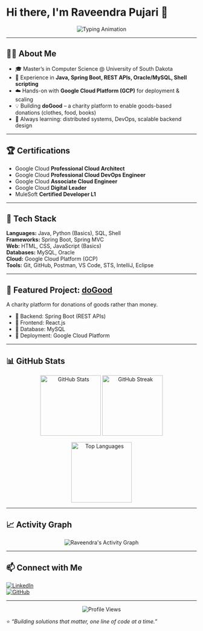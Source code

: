 # Hi there, I'm Raveendra Pujari 👋  

<p align="center">
  <img src="https://readme-typing-svg.herokuapp.com?size=24&color=58A6FF&center=true&vCenter=true&width=700&lines=Java+Developer;Spring+Boot+%7C+REST+APIs;Google+Cloud+Certified;Open+Source+Contributor;Always+Learning+%26+Building" alt="Typing Animation" />
</p>

---

## 👨‍💻 About Me  
- 🎓 Master’s in Computer Science @ University of South Dakota  
- 💼 Experience in **Java, Spring Boot, REST APIs, Oracle/MySQL, Shell scripting**  
- ☁️ Hands-on with **Google Cloud Platform (GCP)** for deployment & scaling  
- 💡 Building **doGood** – a charity platform to enable goods-based donations (clothes, food, books)  
- 🌱 Always learning: distributed systems, DevOps, scalable backend design  

---

## 🏆 Certifications  
- Google Cloud **Professional Cloud Architect**  
- Google Cloud **Professional Cloud DevOps Engineer**  
- Google Cloud **Associate Cloud Engineer**  
- Google Cloud **Digital Leader**  
- MuleSoft **Certified Developer L1**  

---

## 🔧 Tech Stack  
**Languages:** Java, Python (Basics), SQL, Shell  
**Frameworks:** Spring Boot, Spring MVC  
**Web:** HTML, CSS, JavaScript (Basics)  
**Databases:** MySQL, Oracle  
**Cloud:** Google Cloud Platform (GCP)  
**Tools:** Git, GitHub, Postman, VS Code, STS, IntelliJ, Eclipse  

---

## 📌 Featured Project: [doGood](https://wedogood.help)  
A charity platform for donations of goods rather than money.  
- 🔹 Backend: Spring Boot (REST APIs)  
- 🔹 Frontend: React.js  
- 🔹 Database: MySQL  
- 🔹 Deployment: Google Cloud Platform  

---

## 📊 GitHub Stats

<p align="center">
  <img src="https://github-readme-stats.vercel.app/api?username=raveendra11&show_icons=true&theme=tokyonight" alt="GitHub Stats" height="160"/>
  <img src="https://github-readme-streak-stats.herokuapp.com/?user=raveendra11&theme=tokyonight" alt="GitHub Streak" height="160"/>
</p>

<p align="center">
  <img src="https://github-readme-stats.vercel.app/api/top-langs/?username=raveendra11&layout=compact&theme=tokyonight" alt="Top Languages" height="160"/>
</p>

---

## 📈 Activity Graph

<p align="center">
  <img src="https://github-readme-activity-graph.vercel.app/graph?username=raveendra11&theme=tokyo-night&hide_border=true" alt="Raveendra's Activity Graph"/>
</p>

---

## 📫 Connect with Me  
[![LinkedIn](https://img.shields.io/badge/LinkedIn-blue?logo=linkedin&logoColor=white)](https://www.linkedin.com/in/raveendra-eleven/)  
[![GitHub](https://img.shields.io/badge/GitHub-black?logo=github&logoColor=white)](https://github.com/raveendra11)  

---

<p align="center">
  <img src="https://komarev.com/ghpvc/?username=raveendra11&color=blue&style=flat-square" alt="Profile Views" />
</p>

⭐️ *“Building solutions that matter, one line of code at a time.”*  
